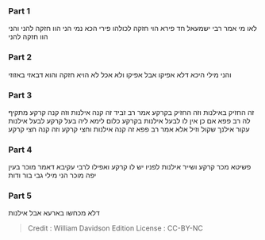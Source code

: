 
### Part 1
לאו מי אמר רבי ישמעאל חד פירא הוי חזקה לכולהו פירי הכא נמי הני הוו חזקה להני והני הוו חזקה להני

### Part 2
והני מילי היכא דלא אפיקו אבל אפיקו ולא אכל לא הויא חזקה והוא דבאזי באזוזי

### Part 3
זה החזיק באילנות וזה החזיק בקרקע אמר רב זביד זה קנה אילנות וזה קנה קרקע מתקיף לה רב פפא אם כן אין לו לבעל אילנות בקרקע כלום לימא ליה בעל קרקע לבעל אילנות עקור אילנך שקול וזיל אלא אמר רב פפא זה קנה אילנות וחצי קרקע וזה קנה חצי קרקע

### Part 4
פשיטא מכר קרקע ושייר אילנות לפניו יש לו קרקע ואפילו לרבי עקיבא דאמר מוכר בעין יפה מוכר הני מילי גבי בור ודות

### Part 5
דלא מכחשו בארעא אבל אילנות

>Credit : William Davidson Edition
>License : CC-BY-NC